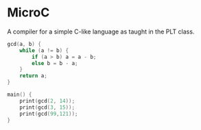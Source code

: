 MicroC
===

A compiler for a simple C-like language as taught in the PLT class.

```c
gcd(a, b) {
    while (a != b) {
        if (a > b) a = a - b;
        else b = b - a;
    }
    return a;
}

main() {
    print(gcd(2, 14));
    print(gcd(3, 15));
    print(gcd(99,121));
}
```
